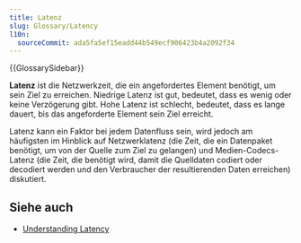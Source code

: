 ```yaml
---
title: Latenz
slug: Glossary/Latency
l10n:
  sourceCommit: ada5fa5ef15eadd44b549ecf906423b4a2092f34
---
```


{{GlossarySidebar}}

**Latenz** ist die Netzwerkzeit, die ein angefordertes Element benötigt, um sein Ziel zu erreichen. Niedrige Latenz ist gut, bedeutet, dass es wenig oder keine Verzögerung gibt. Hohe Latenz ist schlecht, bedeutet, dass es lange dauert, bis das angeforderte Element sein Ziel erreicht.

Latenz kann ein Faktor bei jedem Datenfluss sein, wird jedoch am häufigsten im Hinblick auf Netzwerklatenz (die Zeit, die ein Datenpaket benötigt, um von der Quelle zum Ziel zu gelangen) und Medien-Codecs-Latenz (die Zeit, die benötigt wird, damit die Quelldaten codiert oder decodiert werden und den Verbraucher der resultierenden Daten erreichen) diskutiert.

## Siehe auch

- [Understanding Latency](/de/docs/Web/Performance/Understanding_latency)
